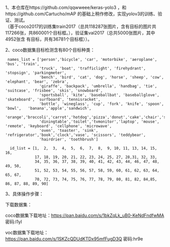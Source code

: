 1、本仓库在https://github.com/qqwweee/keras-yolo3 ，和https://github.com/Cartucho/mAP 的基础上稍作修改，实现yolov3的训练、验证、测试。
<br>（基于coco2017的训练集train2017（总共118287张图片，含有目标的图片共117266张，共860001个目标框。），验证集val2017（总共5000张图片，其中4952张含
  有目标，共有36781个目标框））。

2、coco数据集目标检测含有80个目标种类：

     names_list = ['person','bicycle', 'car', 'motorbike', 'aeroplane', 'bus', 'train', 
                   'truck', 'boat', 'trafficlight', 'firehydrant', 'stopsign', 'parkingmeter', 
                   'bench', 'bird', 'cat', 'dog', 'horse', 'sheep', 'cow', 'elephant', 'bear', 'zebra', 
                   'giraffe', 'backpack', 'umbrella', 'handbag', 'tie', 'suitcase', 'frisbee', 'skis', 'snowboard', 
                   'sportsball', 'kite', 'baseballbat', 'baseballglove', 'skateboard', 'surfboard', 'tennisracket', 
                   'bottle', 'wineglass', 'cup', 'fork', 'knife', 'spoon', 'bowl',   'banana','apple','sandwich',
                   'orange','broccoli','carrot','hotdog','pizza','donut','cake','chair','sofa','pottedplant','bed',
                   'diningtable','toilet','tvmonitor','laptop', 'mouse', 'remote', 'keyboard', 'cellphone', 'microwave', 
                   'oven', 'toaster', 'sink', 'refrigerator','book','clock','vase', 'scissors', 'teddybear', 
                   'hairdrier', 'toothbrush']
              
      id_list = [1,  2,  3,  4,  5,  6,  7,  8,  9, 10, 11, 13, 14, 15, 16,
                 17, 18, 19, 20, 21, 22, 23, 24, 25, 27, 28,31, 32, 33,
                 34, 35, 36, 37, 38, 39, 40, 41, 42, 43, 44, 46, 47, 48, 49, 50,
                 51, 52, 53, 54, 55, 56, 57, 58, 59, 60, 61, 62, 63, 64, 65, 67,
                 70, 72, 73, 74, 75, 76, 77, 78, 79, 80, 81, 82, 84,85, 86, 87, 88, 89, 90]
           
3、具体操作步骤：

   下载数据集：

   coco数据集下载地址：https://pan.baidu.com/s/1bkZqLk_uB0-KeNdFndfwMA 密码:l1yl

   voc数据集下载地址： https://pan.baidu.com/s/1SKZcQDUdKTDx95mfFugD3Q  密码:hr9e
            
